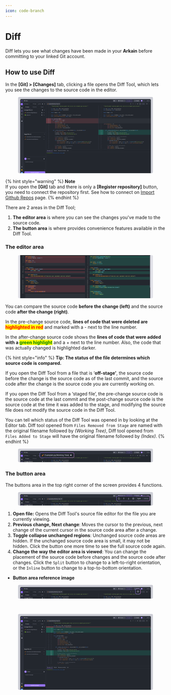 ```yaml
---
icon: code-branch
---
```


# Diff

Diff lets you see what changes have been made in your **Arkain** before committing to your linked Git account.

## How to use Diff <a href="#how-to-use-diff" id="how-to-use-diff"></a>

In the **\[Git] > \[Changes]** tab, clicking a file opens the Diff Tool, which lets you see the changes to the source code in the editor.

<figure><img src="../../../.gitbook/assets/git_11 (2).png" alt=""><figcaption></figcaption></figure>

{% hint style="warning" %}
**Note**\
If you open the **\[Git]** tab and there is only a **\[Register repository]** button, you need to connect the repository first. See how to connect on [Import Github Repos](../../dashboard/container-managing/import-github-repos.md) page.
{% endhint %}

There are 2 areas in the Diff Tool;

1. **The editor area** is where you can see the changes you've made to the source code.
2. **The button area** is where provides convenience features available in the Diff Tool.



### **The editor area**

<figure><img src="../../../.gitbook/assets/git_12.png" alt=""><figcaption></figcaption></figure>

You can compare the source code **before the change (left)** and the source code **after the change (right)**.

In the pre-change source code, **lines of code that were deleted are&#x20;**<mark style="color:red;">**highlighted in red**</mark> and marked with a - next to the line number.&#x20;

In the after-change source code shows the **lines of code that were added with a&#x20;**<mark style="color:green;">**green highlight**</mark> and a + next to the line number. Also, the code that was actually changed is highlighted darker.

{% hint style="info" %}
**Tip: The status of the file determines which source code is compared.**

If you open the Diff Tool from a file that is ‘**off-stage’**, the source code before the change is the source code as of the last commit, and the source code after the change is the source code you are currently working on.

If you open the Diff Tool from a ‘staged file’, the pre-change source code is the source code at the last commit and the post-change source code is the source code at the time it was added to the stage, and modifying the source file does not modify the source code in the Diff Tool.

You can tell which status of the Diff Tool was opened in by looking at the Editor tab. Diff tool opened from `Files Removed from Stage` are named with the original filename followed by _(Working Tree)_, Diff tool opened from `Files Added to Stage` will have the original filename followed by _(Index)_.
{% endhint %}



<figure><img src="../../../.gitbook/assets/git_13.png" alt=""><figcaption></figcaption></figure>





### **The button area**

The buttons area in the top right corner of the screen provides 4 functions.

<figure><img src="../../../.gitbook/assets/git_14.png" alt=""><figcaption></figcaption></figure>

1. **Open file:** Opens the Diff Tool's source file editor for the file you are currently viewing.
2. **Previous change, Next change**: Moves the cursor to the previous, next change of the current cursor in the source code area after a change.
3. **Toggle collapse unchanged regions**: Unchanged source code areas are hidden. If the unchanged source code area is small, it may not be hidden. Click the button one more time to see the full source code again.
4. **Change the way the editor area is viewed**: You can change the placement of the source code before changes and the source code after changes. Click the `Split` button to change to a left-to-right orientation, or the `Inline` button to change to a top-to-bottom orientation.

* **Button area reference image**

<figure><img src="../../../.gitbook/assets/git_15.png" alt=""><figcaption></figcaption></figure>

[\
](https://help.goorm.io/en/goormide/workspace/source-code-management-git/event-tab)

<figure><img src="../../../.gitbook/assets/git_16.png" alt=""><figcaption></figcaption></figure>

